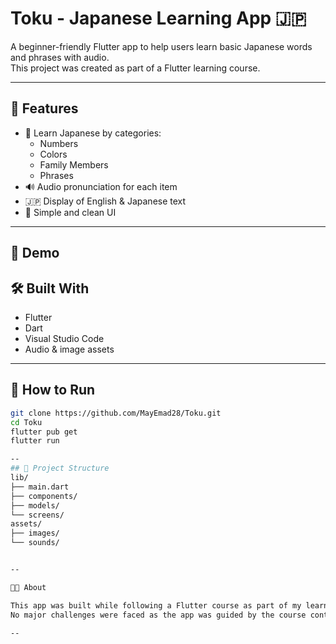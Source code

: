 # Toku - Japanese Learning App 🇯🇵

A beginner-friendly Flutter app to help users learn basic Japanese words and phrases with audio.  
This project was created as part of a Flutter learning course.

---

## 📱 Features

- 🧠 Learn Japanese by categories:
  - Numbers
  - Colors
  - Family Members
  - Phrases
- 🔊 Audio pronunciation for each item
- 🇯🇵 Display of English & Japanese text
- 🎨 Simple and clean UI

---

## 🎥 Demo



## 🛠️ Built With

- Flutter
- Dart
- Visual Studio Code
- Audio & image assets
  
---

## 🚀 How to Run

```bash
git clone https://github.com/MayEmad28/Toku.git
cd Toku
flutter pub get
flutter run

--
## 📁 Project Structure
lib/
├── main.dart
├── components/
├── models/
└── screens/
assets/
├── images/
└── sounds/


--

👩‍💻 About

This app was built while following a Flutter course as part of my learning journey.
No major challenges were faced as the app was guided by the course content.

--



